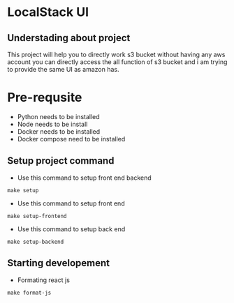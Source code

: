 # LocalStack UI 
## Understading about project
This project will help you to directly work s3 bucket without having any aws account you can directly access the all function of s3 bucket and i am trying to provide the same UI as amazon has.

# Pre-requsite
* Python needs to be installed 
* Node needs to be install 
* Docker needs to be installed 
* Docker compose need to be installed 

## Setup project command

* Use this command to setup front end backend 
```
make setup
```

* Use this command to setup front end  
```
make setup-frontend
```

* Use this command to setup back end  
```
make setup-backend
```

## Starting developement 
* Formating react js 
```
make format-js
```
